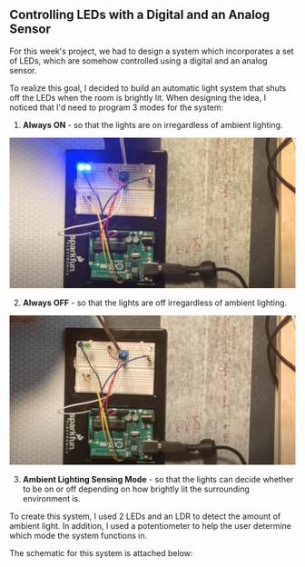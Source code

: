 ## Controlling LEDs with a Digital and an Analog Sensor 

For this week's project, we had to design a system which incorporates a set of LEDs, which are somehow controlled using a digital and an analog sensor. 

To realize this goal, I decided to build an automatic light system that shuts off the LEDs when the room is brightly lit. When designing the idea, I noticed that I'd need to program 3 modes for the system:

1. **Always ON** - so that the lights are on irregardless of ambient lighting.

![Always On](https://github.com/shaurya-io/introduction-to-interactive-media/blob/master/November10/Always%20On.png)

2. **Always OFF** - so that the lights are off irregardless of ambient lighting.

![Always Off](https://github.com/shaurya-io/introduction-to-interactive-media/blob/master/November10/Always%20Off.png)

3. **Ambient Lighting Sensing Mode** - so that the lights can decide whether to be on or off depending on how brightly lit the surrounding environment is.

To create this system, I used 2 LEDs and an LDR to detect the amount of ambient light. In addition, I used a potentiometer to help the user determine which mode the system functions in. 

The schematic for this system is attached below:

